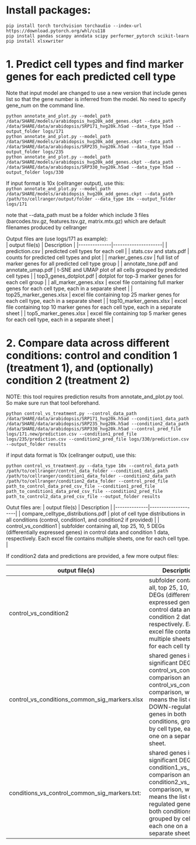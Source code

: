 # Install packages:

`pip install torch torchvision torchaudio --index-url https://download.pytorch.org/whl/cu118`  
`pip install pandas scanpy anndata scipy performer_pytorch scikit-learn`  
`pip install xlsxwriter`  

# 1. Predict cell types and find marker genes for each predicted cell type

Note that input model are changed to use a new version that include genes list so that the gene number is inferred from the model. No need to specify gene_num on the command line.

`python annotate_and_plot.py --model_path /data/SHARE/models/arabidopsis_hvg20k_add_genes.ckpt --data_path /data/SHARE/data/arabidopsis/SRP171_hvg20k.h5ad --data_type h5ad --output_folder logs/171`  
`python annotate_and_plot.py --model_path /data/SHARE/models/arabidopsis_hvg20k_add_genes.ckpt --data_path /data/SHARE/data/arabidopsis/SRP235_hvg20k.h5ad --data_type h5ad --output_folder logs/235`  
`python annotate_and_plot.py --model_path /data/SHARE/models/arabidopsis_hvg20k_add_genes.ckpt --data_path /data/SHARE/data/arabidopsis/SRP330_hvg20k.h5ad --data_type h5ad --output_folder logs/330`  

If input format is 10x (cellranger output), use this:  
`python annotate_and_plot.py --model_path /data/SHARE/models/arabidopsis_hvg20k_add_genes.ckpt --data_path /path/to/cellranger/output/folder --data_type 10x --output_folder logs/171  `

note that --data_path must be a folder which include 3 files (barcodes.tsv.gz, features.tsv.gz, matrix.mtx.gz) which are default filenames produced by cellranger

Output files are (use logs/171 as example):  
| output file(s)  | Description     |
|--------------|---------------------|
| prediction.csv | predicted cell types for each cell |
| stats.csv and stats.pdf | counts for predicted cell types and plot |
| marker_genes.csv | full list of marker genes for all predicted cell type group |
| annotate_tsne.pdf and annotate_umap.pdf | t-SNE and UMAP plot of all cells grouped by predicted cell types |
| top3_genes_dotplot.pdf | dotplot for top-3 marker genes for each cell group | 
| all_marker_genes.xlsx |                   excel file containing full marker genes for each cell type, each in a separate sheet |
| top25_marker_genes.xlsx |                  excel file containing top 25 marker genes for each cell type, each in a separate sheet |
| top10_marker_genes.xlsx |                 excel file containing top 10 marker genes for each cell type, each in a separate sheet |
| top5_marker_genes.xlsx |                 excel file containing top  5 marker genes for each cell type, each in a separate sheet |

# 2. Compare data across different conditions: control and condition 1 (treatment 1), and (optionally) condition 2 (treatment 2)

NOTE: this tool requires prediction results from annotate_and_plot.py tool. So make sure run that tool beforehand.

`python control_vs_treatment.py --control_data_path /data/SHARE/data/arabidopsis/SRP171_hvg20k.h5ad --condition1_data_path /data/SHARE/data/arabidopsis/SRP235_hvg20k.h5ad --condition2_data_path /data/SHARE/data/arabidopsis/SRP330_hvg20k.h5ad --control_pred_file logs/171.new/prediction.csv --condition1_pred_file logs/235/prediction.csv --condition2_pred_file logs/330/prediction.csv --output_folder results`  

if input data format is 10x (cellranger output), use this:

`python control_vs_treatment.py --data_type 10x --control_data_path /path/to/cellranger/control_data_folder --condition1_data_path /path/to/cellranger/condition1_data_folder --condition2_data_path /path/to/cellranger/condition2_data_folder --control_pred_file path_to_control_data_pred_csv_file --condition1_pred_file path_to_condition1_data_pred_csv_file --condition2_pred_file path_to_control2_data_pred_csv_file --output_folder results`  

Outut files are:
| output file(s)  | Description     |
|--------------|---------------------|
| compare_celltype_distributions.pdf |             plot of cell type distributions in all conditions (control, condition1, and condition2 if provided) |
|  control_vs_condition1 |                          subfolder containing all, top 25, 10, 5 DEGs (differentially expressed genes) in control data and condition 1 data, respectively. Each excel file contains multiple sheets, one for each cell type. |
  
  If condition2 data and predictions are provided, a few more output files:  

  | output file(s)  | Description     |
|--------------|---------------------|
  |  control_vs_condition2 |                          subfolder containing all, top 25, 10, 5 DEGs (differentially expressed genes) in control data and condition 2 data, respectively. Each excel file contains multiple sheets, one for each cell type. |
  | control_vs_conditions_common_sig_markers.xlsx | shared genes in significant DEGs in control_vs_condition1 comparison and control_vs_condition2 comparison, which means the list of DOWN-regulated genes in both conditions, grouped by cell type, each one on a separate sheet. |
 | conditions_vs_control_common_sig_markers.txt: | shared genes in significant DEGs in condition1_vs_control comparison and condition2_vs_control comparison, which means the list of UP-regulated genes in both conditions, grouped by cell type, each one on a separate sheet. |
